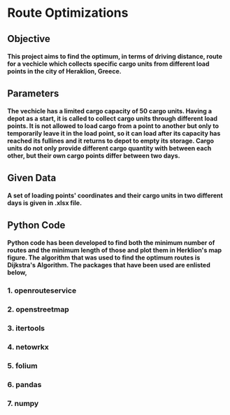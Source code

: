 # Route Optimizations

## Objective
#### This project aims to find the optimum, in terms of driving distance, route for a vechicle which collects specific cargo units from different load points in the city of Heraklion, Greece.

## Parameters
#### The vechicle has a limited cargo capacity of 50 cargo units. Having a depot as a start, it is called to collect cargo units through different load points. It is not allowed to load cargo from a point to another but only to temporarily leave it in the load point, so it can load after its capacity has reached its fullines and it returns to depot to empty its storage. Cargo units do not only provide different cargo quantity with between each other, but their own cargo points differ between two days.  

## Given Data
#### A set of loading points' coordinates and their cargo units in two different days is given in .xlsx file.

## Python Code
#### Python code has been developed to find both the minimum number of routes and the minimum length of those and plot them in Herklion's map figure. The algorithm that was used to find the optimum routes is Dijkstra's Algorithm. The packages that have been used are enlisted below,

### 1. openrouteservice
### 2. openstreetmap
### 3. itertools
### 4. netowrkx
### 5. folium
### 6. pandas
### 7. numpy
